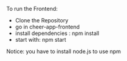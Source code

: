 To run the Frontend:
- Clone the Repository
- go in cheer-app-frontend
- install dependencies : npm install
- start with: npm start


Notice: you have to install node.js to use npm

